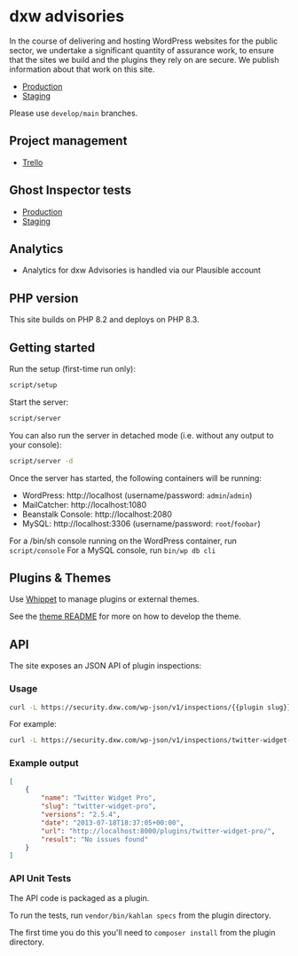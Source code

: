 # dxw advisories

In the course of delivering and hosting WordPress websites for the public sector, we undertake a significant quantity of assurance work, to ensure that the sites we build and the plugins they rely on are secure.
We publish information about that work on this site.

* [Production](https://security.dxw.com)
* [Staging](https://advisories.staging.dxw-govpress.dalmatian.dxw.net)

Please use `develop/main` branches.

## Project management
- [Trello](https://trello.com/b/Yl4BLYGS/security-dxw-com)


## Ghost Inspector tests

- [Production](https://app.ghostinspector.com/suites/62504446fe7446ec5add4df6)
- [Staging](https://app.ghostinspector.com/suites/623b40d4f29837f4fb8fd15e)

## Analytics

- Analytics for dxw Advisories is handled via our Plausible account

## PHP version

This site builds on PHP 8.2 and deploys on PHP 8.3.

## Getting started

Run the setup (first-time run only):

```bash
script/setup
```

Start the server:

```bash
script/server
```

You can also run the server in detached mode (i.e. without any output to your console):

```bash
script/server -d
```

Once the server has started, the following containers will be running:

* WordPress: http://localhost (username/password: `admin`/`admin`)
* MailCatcher: http://localhost:1080
* Beanstalk Console: http://localhost:2080
* MySQL: http://localhost:3306 (username/password: `root`/`foobar`)

For a /bin/sh console running on the WordPress container, run `script/console`
For a MySQL console, run `bin/wp db cli`

## Plugins & Themes

Use [Whippet](https://github.com/dxw/whippet) to manage plugins or external themes.

See the [theme README](wp-content/themes/dxw-security-2017/README.md) for more on how to develop the theme.

## API

The site exposes an JSON API of plugin inspections:

### Usage

```bash
curl -L https://security.dxw.com/wp-json/v1/inspections/{{plugin slug}}
```

For example:

```bash
curl -L https://security.dxw.com/wp-json/v1/inspections/twitter-widget-pro
```

### Example output

```json
[
	{
		"name": "Twitter Widget Pro",
		"slug": "twitter-widget-pro",
		"versions": "2.5.4",
		"date": "2013-07-18T18:37:05+00:00",
		"url": "http://localhost:8000/plugins/twitter-widget-pro/",
		"result": "No issues found"
	}
]
```
### API Unit Tests

The API code is packaged as a plugin.

To run the tests, run `vendor/bin/kahlan specs` from the plugin directory.

The first time you do this you'll need to `composer install` from the plugin
directory.
